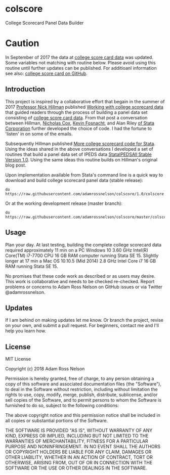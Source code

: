 # colscore

College Scorecard Panel Data Builder

# Caution

In September of 2017 the data at [college score card data](https://collegescorecard.ed.gov/data/) was updated. Some variables not matching with routine below. Please avoid using this routine until further updates can be published. For additioanl information see also: [college score card on GitHub](https://github.com/RTICWDT/college-scorecard).

## Introduction

This project is inspired by a collaborative effort that begain in the summer of 2017 [Professor Nick Hillman](https://elpa.education.wisc.edu/elpa/people/faculty-and-staff-directory/nicholas-hillman) published [Working with college scorecard data](http://website.education.wisc.edu/nwhillman/index.php/2017/06/09/working-with-college-scorecard-data/) that guided readers through the process of building a panel data set consisting of [college score card data](https://collegescorecard.ed.gov/data/). From that post a conversation between Hillman, [Nicholas Cox](https://www.dur.ac.uk/geography/staff/geogstaffhidden/?id=335), [Kevin Fosnacht](http://education.indiana.edu/dotnetforms/Profile.aspx?u=kfosnach), and Alan Riley [of Stata Corporation](https://blog.stata.com/author/ariley/) further developed the choice of code. I had the fortune to 'listen' in on some of the emails.

Subsequently Hillman published [More college scorecard code for Stata](http://website.education.wisc.edu/nwhillman/index.php/2017/06/23/more-college-scorecard-code-for-stata/). Using the ideas shared in the above conversations I developed a set of routines that build a panel data set of IPEDS data [StataIPEDSAll Stable Version 1.0](https://github.com/adamrossnelson/StataIPEDSAll/tree/1.0). Using the same ideas this routine builds on Hillman's original blog post.

Upon implementation available from Stata's command line is a quick way to download and build college scorecard panel data (stable release):

```
do https://raw.githubusercontent.com/adamrossnelson/colscore/1.0/colscore.do
```
Or at the working development release (master branch):
```
do https://raw.githubusercontent.com/adamrossnelson/colscore/master/colscore.do
```

## Usage

Plan your day. At last testing, building the complete college scorecard data required approximately 11 min on a PC Windows 10 3.60 GHz Intel(R) Core(TM) i7-7700 CPU 16 GB RAM computer running Stata SE 15. Slightly longer at 17 min a Mac OS 10.10.5 (Mid 2014) 2.8 GHz Intel Core i7 16 GB RAM running Stata SE 15.

No promises that these code work as described or as users may desire. This work is collaborative and needs to be checked re-checked. Report problems or concerns to Adam Ross Nelson on GitHub issues or via Twitter @adamrossnelson.

## Updates

If I am behind on making updates let me know. Or branch the project, revise on your own, and submit a pull request. For beginners, contact me and I'll help you learn how.

## License

MIT License

Copyright (c) 2018 Adam Ross Nelson

Permission is hereby granted, free of charge, to any person obtaining a copy
of this software and associated documentation files (the "Software"), to deal
in the Software without restriction, including without limitation the rights
to use, copy, modify, merge, publish, distribute, sublicense, and/or sell
copies of the Software, and to permit persons to whom the Software is
furnished to do so, subject to the following conditions:

The above copyright notice and this permission notice shall be included in all
copies or substantial portions of the Software.

THE SOFTWARE IS PROVIDED "AS IS", WITHOUT WARRANTY OF ANY KIND, EXPRESS OR
IMPLIED, INCLUDING BUT NOT LIMITED TO THE WARRANTIES OF MERCHANTABILITY,
FITNESS FOR A PARTICULAR PURPOSE AND NONINFRINGEMENT. IN NO EVENT SHALL THE
AUTHORS OR COPYRIGHT HOLDERS BE LIABLE FOR ANY CLAIM, DAMAGES OR OTHER
LIABILITY, WHETHER IN AN ACTION OF CONTRACT, TORT OR OTHERWISE, ARISING FROM,
OUT OF OR IN CONNECTION WITH THE SOFTWARE OR THE USE OR OTHER DEALINGS IN THE
SOFTWARE.
